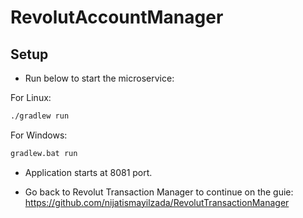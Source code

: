 # RevolutAccountManager

## Setup

* Run below to start the microservice:

For Linux:
```bash
./gradlew run
```
For Windows:
```bash
gradlew.bat run
```

* Application starts at 8081 port.

* Go back to Revolut Transaction Manager to continue on the guie: https://github.com/nijatismayilzada/RevolutTransactionManager


